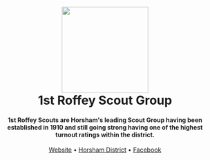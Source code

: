<h1 align="center">
  <br>
  <a href="http://www.amitmerchant.com/electron-markdownify"><img src="https://avatars.githubusercontent.com/u/166124613?s=200&v=4" width="200"></a>
  <br>
  1st Roffey Scout Group
</h1>

<h4 align="center">1st Roffey Scouts are Horsham's leading Scout Group having been established in 1910 and still going strong having one of the highest turnout ratings within the district. </h4>

<p align="center">
  <a href="#key-features">Website</a> •
  <a href="#how-to-use">Horsham District</a> •
  <a href="#download">Facebook</a>
</p>
